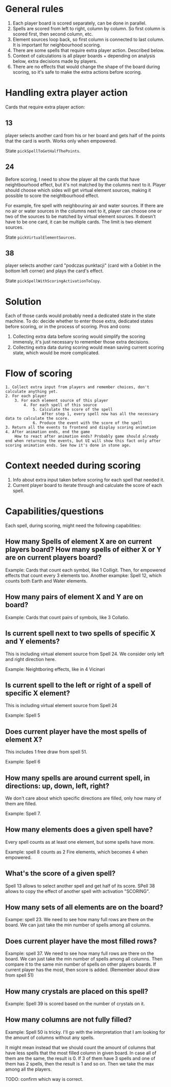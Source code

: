 # General rules

1. Each player board is scored separately, can be done in parallel.
2. Spells are scored from left to right, column by column. So first column is scored first, then second column, etc.
3. Element sources loop back, so first column is connected to last column. It is important for neighbourhood scoring.
4. There are some spells that require extra player action. Described below.
5. Context of calculations is all player boards + depending on analysis below, extra decisions made by players.
6. There are no effects that would change the shape of the board during scoring, so it's safe to make the extra actions before scoring.

# Handling extra player action

Cards that require extra player action:

## 13

player selects another card from his or her board and gets half of the points that the card is worth. Works only when empowered.

State `pickSpellToGetHalfThePoints`.

## 24

Before scoring, I need to show the player all the cards that have neightbourhood effect, but it's not matched by the columns next to it. Player should choose which sides will get virtual element sources, making it possible to score the neightbourhood effect.

For example, fire spell with neighbouring air and water sources. If there are no air or water sources in the columns next to it, player can choose one or two of the sources to be matched by virtual element sources.
It doesn't have to be one card, it can be multiple cards. The limit is two element sources.

State `pickVirtualElementSources`.

## 38

player selects another card "podczas punktacji" (card with a Goblet in the bottom left corner) and plays the card's effect.

State `pickSpellWithScoringActivationToCopy`.

# Solution

Each of those cards would probably need a dedicated state in the state machine.
To do: decide whether to enter those extra, dedicated states before scoring, or in the process of scoring.
Pros and cons:

1. Collecting extra data before scoring would simplify the scoring immensly, it's just necessary to remember those extra decisions.
2. Collecting extra data during scoring would mean saving current scoring state, which would be more complicated.

# Flow of scoring

```
1. Collect extra input from players and remember choices, don't calculate anything yet.
2. For each player
    3. For each element source of this player
        4. For each spell of this source
            5. Calculate the score of the spell
                After step 1, every spell now has all the necessary data to calculate the score.
            6. Produce the event with the score of the spell
3. Return all the events to frontend and display scoring animation
4. After animation ends, end the game
    How to react after animation ends? Probably game should already end when returning the events, but UI will show this fact only after scoring animation ends. See how it's done in stone age.
```

# Context needed during scoring

1. Info about extra input taken before scoring for each spell that needed it.
2. Current player board to iterate through and calculate the score of each spell.

# Capabilities/questions

Each spell, during scoring, might need the following capabilities:

## How many Spells of element X are on current players board? How many spells of either X or Y are on current players board?

Example: Cards that count each symbol, like 1 Colligit. Then, for empowered effects that count every 3 elements too.
Another exampke: Spell 12, which counts both Earth and Water elements.

## How many pairs of element X and Y are on board?

Example: Cards that count pairs of symbols, like 3 Collatio.

## Is current spell next to two spells of specific X and Y elements?

This is including virtual element source from Spell 24. We consider only left and right direction here.

Example: Neightboring effects, like in 4 Vicinari

## Is current spell to the left or right of a spell of specific X element?

This is including virtual element source from Spell 24

Example: Spell 5

## Does current player have the most spells of element X?

This includes 1 free draw from spell 51.

Example: Spell 6

## How many spells are around current spell, in directions: up, down, left, right?

We don't care about which specific directions are filled, only how many of them are filled.

Example: Spell 7.

## How many elements does a given spell have?

Every spell counts as at least one element, but some spells have more.

Example: spell 8 counts as 2 Fire elements, which becomes 4 when empowered.

## What's the score of a given spell?

Spell 13 allows to select another spell and get half of its score. SPell 38 allows to copy the effect of another spell with activation "SCORING".

## How many sets of all elements are on the board?

Exampe: spell 23. We need to see how many full rows are there on the board. We can just take the min number of spells among all columns.

## Does current player have the most filled rows?

Example: spell 37. We need to see how many full rows are there on the board. We can just take the min number of spells among all columns. Then compare it to the same min number of spells on other players boards. If current player has the most, then score is added. (Remember about draw from spell 51)

## How many crystals are placed on this spell?

Example: Spell 39 is scored based on the number of crystals on it.

## How many columns are not fully filled?

Example: Spell 50 is tricky. I'll go with the interpretation that I am looking for the amount of columns without any spells.

It might mean instead that we should count the amount of columns that have less spells that the most filled column in given board. In case all of them are the same, the result is 0. If 3 of them have 3 spells and one of them has 2 spells, then the result is 1 and so on. Then we take the max among all the players.

TODO: confirm which way is correct.
